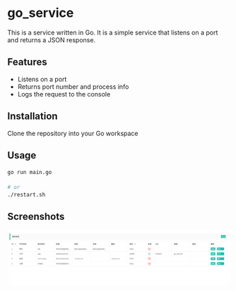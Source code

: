 # go_service

This is a service written in Go. It is a simple service that listens on a port and returns a JSON response.

## Features

- Listens on a port
- Returns port number and process info
- Logs the request to the console


## Installation

Clone the repository into your Go workspace

## Usage

```bash
go run main.go

# or
./restart.sh
```


## Screenshots

![image](https://raw.githubusercontent.com/crazykun/go_service/main/static/img/image.png)